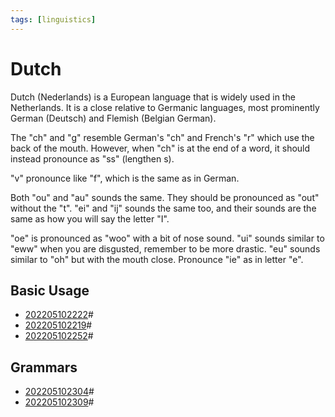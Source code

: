 ```yaml
---
tags: [linguistics]
---
```


# Dutch

Dutch (Nederlands) is a European language that is widely used in the
Netherlands. It is a close relative to Germanic languages, most prominently
German (Deutsch) and Flemish (Belgian German).

The "ch" and "g" resemble German's "ch"  and French's "r" which use the back of
the mouth. However, when "ch" is at the end of a word, it should instead
pronounce as "ss" (lengthen s).

"v" pronounce like "f", which is the same as in German.

Both "ou" and "au" sounds the same. They should be pronounced as "out" without
the "t". "ei" and "ij" sounds the same too, and their sounds are the same as how
you will say the letter "I".

"oe" is pronounced as "woo" with a bit of nose sound. "ui" sounds similar to
"eww" when you are disgusted, remember to be more drastic. "eu" sounds similar
to "oh" but with the mouth close. Pronounce "ie" as in letter "e".

## Basic Usage

- [202205102222](202205102222.md)#
- [202205102219](202205102219.md)#
- [202205102252](202205102252.md)#

## Grammars

- [202205102304](202205102304.md)#
- [202205102309](202205102309.md)#
